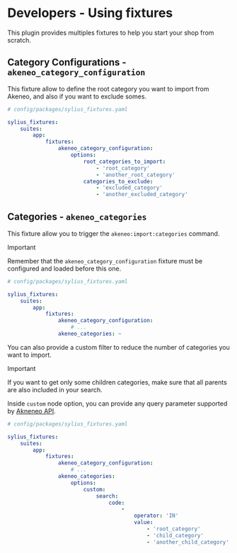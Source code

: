 # Developers - Using fixtures

This plugin provides multiples fixtures to help you start your shop from scratch.

## Category Configurations - `akeneo_category_configuration`

This fixture allow to define the root category you want to import from Akeneo, and also if you want to exclude somes.

```yaml
# config/packages/sylius_fixtures.yaml

sylius_fixtures:
    suites:
        app:
            fixtures:
                akeneo_category_configuration:
                    options: 
                        root_categories_to_import:
                            - 'root_category'
                            - 'another_root_category'
                        categories_to_exclude:
                            - 'excluded_category'
                            - 'another_excluded_category'
```
## Categories - `akeneo_categories`

This fixture allow you to trigger the `akeneo:import:categories` command.

> [!IMPORTANT]
> Remember that the `akeneo_category_configuration` fixture must be configured and loaded before this one.

```yaml
# config/packages/sylius_fixtures.yaml

sylius_fixtures:
    suites:
        app:
            fixtures:
                akeneo_category_configuration: 
                    # ...
                akeneo_categories: ~
```

You can also provide a custom filter to reduce the number of categories you want to import.

> [!IMPORTANT]
> If you want to get only some children categories, make sure that all parents are also included in your search. 

Inside `custom` node option, you can provide any query parameter supported by [Akneneo API](https://api.akeneo.com/documentation/filter.html#filter-categories).

```yaml
# config/packages/sylius_fixtures.yaml

sylius_fixtures:
    suites:
        app:
            fixtures:
                akeneo_category_configuration: 
                    # ...
                akeneo_categories: 
                    options:
                        custom:
                            search:
                                code: 
                                    - 
                                        operator: 'IN'
                                        value: 
                                            - 'root_category'
                                            - 'child_category'
                                            - 'another_child_category'
```
